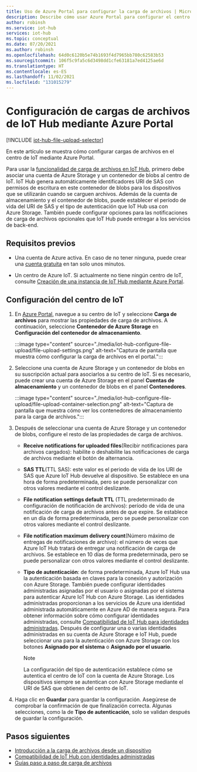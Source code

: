 ```yaml
---
title: Uso de Azure Portal para configurar la carga de archivos | Microsoft Docs
description: Describe cómo usar Azure Portal para configurar el centro de IoT Hub con el fin de habilitar las cargas de archivo desde dispositivos conectados. Incluye información sobre cómo configurar la cuenta de Azure Storage.
author: robinsh
ms.service: iot-hub
services: iot-hub
ms.topic: conceptual
ms.date: 07/20/2021
ms.author: robinsh
ms.openlocfilehash: 64d0c6120b5e74b1693f4d7965bb780c62583b53
ms.sourcegitcommit: 106f5c9fa5c6d3498dd1cfe63181a7ed4125ae6d
ms.translationtype: HT
ms.contentlocale: es-ES
ms.lasthandoff: 11/02/2021
ms.locfileid: "131015279"
---
```

# <a name="configure-iot-hub-file-uploads-using-the-azure-portal"></a>Configuración de cargas de archivos de IoT Hub mediante Azure Portal

[!INCLUDE [iot-hub-file-upload-selector](../../includes/iot-hub-file-upload-selector.md)]

En este artículo se muestra cómo configurar cargas de archivos en el centro de IoT mediante Azure Portal. 

Para usar la [funcionalidad de carga de archivos en IoT Hub](iot-hub-devguide-file-upload.md), primero debe asociar una cuenta de Azure Storage y un contenedor de blobs al centro de IoT. IoT Hub genera automáticamente identificadores URI de SAS con permisos de escritura en este contenedor de blobs para los dispositivos que se utilizarán cuando se carguen archivos. Además de la cuenta de almacenamiento y el contenedor de blobs, puede establecer el período de vida del URI de SAS y el tipo de autenticación que IoT Hub usa con Azure Storage. También puede configurar opciones para las notificaciones de carga de archivos opcionales que IoT Hub puede entregar a los servicios de back-end.

## <a name="prerequisites"></a>Requisitos previos

* Una cuenta de Azure activa. En caso de no tener ninguna, puede crear una [cuenta gratuita](https://azure.microsoft.com/pricing/free-trial/) en tan solo unos minutos.

* Un centro de Azure IoT. Si actualmente no tiene ningún centro de IoT, consulte [Creación de una instancia de IoT Hub mediante Azure Portal](iot-hub-create-through-portal.md).

## <a name="configure-your-iot-hub"></a>Configuración del centro de IoT

1. En [Azure Portal](https://portal.azure.com), navegue a su centro de IoT y seleccione **Carga de archivos** para mostrar las propiedades de carga de archivos. A continuación, seleccione **Contenedor de Azure Storage** en **Configuración del contenedor de almacenamiento**.

    :::image type="content" source="./media/iot-hub-configure-file-upload/file-upload-settings.png" alt-text="Captura de pantalla que muestra cómo configurar la carga de archivos en el portal.":::

1. Seleccione una cuenta de Azure Storage y un contenedor de blobs en su suscripción actual para asociarlos a su centro de IoT. Si es necesario, puede crear una cuenta de Azure Storage en el panel **Cuentas de almacenamiento** y un contenedor de blobs en el panel **Contenedores**.

   :::image type="content" source="./media/iot-hub-configure-file-upload/file-upload-container-selection.png" alt-text="Captura de pantalla que muestra cómo ver los contenedores de almacenamiento para la carga de archivos.":::

1. Después de seleccionar una cuenta de Azure Storage y un contenedor de blobs, configure el resto de las propiedades de carga de archivos.

    * **Receive notifications for uploaded files**(Recibir notificaciones para archivos cargados): habilite o deshabilite las notificaciones de carga de archivos mediante el botón de alternancia.

    * **SAS TTL**(TTL SAS): este valor es el periodo de vida de los URI de SAS que Azure IoT Hub devuelve al dispositivo. Se establece en una hora de forma predeterminada, pero se puede personalizar con otros valores mediante el control deslizante.

    * **File notification settings default TTL** (TTL predeterminado de configuración de notificación de archivos): período de vida de una notificación de carga de archivos antes de que expire. Se establece en un día de forma predeterminada, pero se puede personalizar con otros valores mediante el control deslizante.

    * **File notification maximum delivery count**(Número máximo de entregas de notificaciones de archivo): el número de veces que Azure IoT Hub tratará de entregar una notificación de carga de archivos. Se establece en 10 días de forma predeterminada, pero se puede personalizar con otros valores mediante el control deslizante.

    * **Tipo de autenticación**: de forma predeterminada, Azure IoT Hub usa la autenticación basada en claves para la conexión y autorización con Azure Storage. También puede configurar identidades administradas asignadas por el usuario o asignadas por el sistema para autenticar Azure IoT Hub con Azure Storage. Las identidades administradas proporcionan a los servicios de Azure una identidad administrada automáticamente en Azure AD de manera segura. Para obtener información sobre cómo configurar identidades administradas, consulte [Compatibilidad de IoT Hub para identidades administradas](./iot-hub-managed-identity.md). Después de configurar una o varias identidades administradas en su cuenta de Azure Storage e IoT Hub, puede seleccionar una para la autenticación con Azure Storage con los botones **Asignado por el sistema** o **Asignado por el usuario**.

        > [!NOTE]
        > La configuración del tipo de autenticación establece cómo se autentica el centro de IoT con la cuenta de Azure Storage. Los dispositivos siempre se autentican con Azure Storage mediante el URI de SAS que obtienen del centro de IoT. 

1. Haga clic en **Guardar** para guardar la configuración. Asegúrese de comprobar la confirmación de que finalización correcta. Algunas selecciones, como la de **Tipo de autenticación**, solo se validan después de guardar la configuración. 

## <a name="next-steps"></a>Pasos siguientes

* [Introducción a la carga de archivos desde un dispositivo](iot-hub-devguide-file-upload.md)
* [Compatibilidad de IoT Hub con identidades administradas](./iot-hub-managed-identity.md)
* [Guías paso a paso de carga de archivos](./iot-hub-csharp-csharp-file-upload.md)
